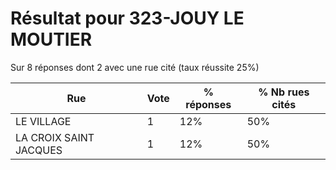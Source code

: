 # Résultat pour 323-JOUY LE MOUTIER

Sur 8 réponses dont 2 avec une rue cité (taux réussite 25%)

| Rue | Vote | % réponses | % Nb rues cités|
|-----|------|------------|----------------|
| LE VILLAGE | 1 | 12% | 50%|
| LA CROIX SAINT JACQUES | 1 | 12% | 50%|
